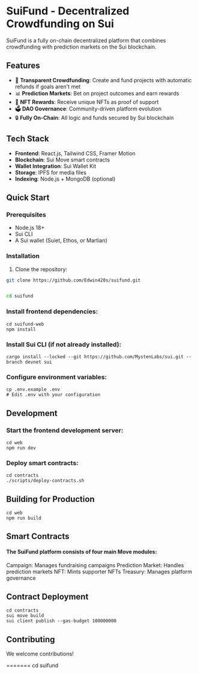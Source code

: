 # SuiFund - Decentralized Crowdfunding on Sui

SuiFund is a fully on-chain decentralized platform that combines crowdfunding with prediction markets on the Sui blockchain.

## Features

- 🚀 **Transparent Crowdfunding**: Create and fund projects with automatic refunds if goals aren't met
- 📊 **Prediction Markets**: Bet on project outcomes and earn rewards
- 💎 **NFT Rewards**: Receive unique NFTs as proof of support
- 🗳️ **DAO Governance**: Community-driven platform evolution
- 🔒 **Fully On-Chain**: All logic and funds secured by Sui blockchain

## Tech Stack

- **Frontend**: React.js, Tailwind CSS, Framer Motion
- **Blockchain**: Sui Move smart contracts
- **Wallet Integration**: Sui Wallet Kit
- **Storage**: IPFS for media files
- **Indexing**: Node.js + MongoDB (optional)

## Quick Start

### Prerequisites
- Node.js 18+
- Sui CLI
- A Sui wallet (Suiet, Ethos, or Martian)

### Installation

1. Clone the repository:
```bash
git clone https://github.com/Edwin420s/suifund.git


cd suifund

```
### Install frontend dependencies:
```
cd suifund-web
npm install
```

### Install Sui CLI (if not already installed):

```
cargo install --locked --git https://github.com/MystenLabs/sui.git --branch devnet sui
```
### Configure environment variables:
```
cp .env.example .env
# Edit .env with your configuration
```
## Development
### Start the frontend development server:
```
cd web
npm run dev

```
### Deploy smart contracts:
```
cd contracts
./scripts/deploy-contracts.sh
```

## Building for Production
```
cd web
npm run build
```

## Smart Contracts
#### The SuiFund platform consists of four main Move modules:

Campaign: Manages fundraising campaigns
Prediction Market: Handles prediction markets
NFT: Mints supporter NFTs
Treasury: Manages platform governance

## Contract Deployment
```
cd contracts
sui move build
sui client publish --gas-budget 100000000
```

## Contributing
We welcome contributions! 

=======
cd suifund
